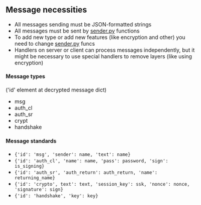 ## **Message necessities**
* All messages sending must be JSON-formatted strings
* All messages must be sent by [sender.py](message_handlers.py) functions
* To add new type or add new features (like encryption and other)
you need to change [sender.py](message_handlers.py) funcs
* Handlers on server or client can process messages independently, but
it might be necessary to use special handlers to remove layers
(like using encryption)

#### **Message types**
('id' element at decrypted message dict)
* msg
* auth_cl
* auth_sr
* crypt
* handshake

#### **Message standards**
* `{'id': 'msg', 'sender': name, 'text': name}`
* `{'id': 'auth_cl', 'name': name, 'pass': password, 'sign': is_signing}`
* `{'id': 'auth_sr', 'auth_return': auth_return, 'name': returning_name}`
* `{'id': 'crypto', text': text, 'session_key': ssk, 'nonce': nonce, 'signature': sign}`
* `{'id': 'handshake', 'key': key}`
